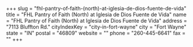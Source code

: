 +++
slug = "fhl-pantry-of-faith-(north)-at-iglesia-de-dios-fuente-de-vida"
title = "FHL Pantry of Faith (North) at Iglesia de Dios Fuente de Vida"
name = "FHL Pantry of Faith (North) at Iglesia de Dios Fuente de Vida"
address = "7113 Bluffton Rd."
cityIndexKey = "city-in-fort-wayne"
city = "Fort Wayne"
state = "IN"
postal = "46809"
website = ""
phone = "260-445-6641"
fax = ""
+++
